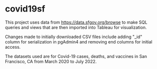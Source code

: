 # covid19sf

This project uses data from https://data.sfgov.org/browse to make SQL queries and views that are then imported into Tableau for visualization.

Changes made to initially downloaded CSV files include adding "_id" column for serialization in pgAdmin4 and removing end columns for initial access.
  
The datasets used are for Covid-19 cases, deaths, and vaccines in San Francisco, CA from March 2020 to July 2022.
